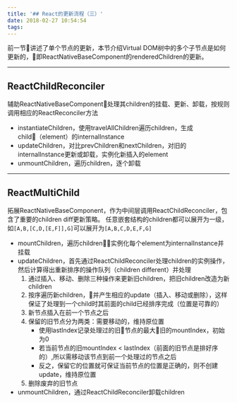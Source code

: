 ```yaml
---
title: '## React的更新流程（三）'
date: 2018-02-27 10:54:54
tags:
---
```


前一节讲述了单个节点的更新，本节介绍Virtual DOM树中的多个子节点是如何更新的，即ReactNativeBaseComponent的renderedChildren的更新。
<!-- more -->
*******     

## ReactChildReconciler

辅助ReactNativeBaseComponent处理其children的挂载、更新、卸载，按规则调用相应的ReactReconciler方法

* instantiateChildren，使用travelAllChildren遍历children，生成child（element）的internalInstance       
* updateChildren，对比prevChildren和nextChildren，对旧的internalInstance更新或卸载，实例化新插入的element        
* unmountChildren，遍历children，逐个卸载   

*******     

## ReactMultiChild

拓展ReactNativeBaseComponent，作为中间层调用ReactChildReconciler，包含了重要的children diff更新策略。
任意嵌套结构的children都可以展开为一级，如`[A,B,[C,D,[E,F]],G]`可以展开为`[A,B,C,D,E,F,G]`

* mountChildren，遍历children，实例化每个element为internalInstance并挂载
* updateChildren，首先通过ReactChildReconciler处理children的实例操作，然后计算得出重新排序的操作队列（children different）并处理         
    1. 通过插入、移动、删除三种操作来更新旧children，把旧children改造为新children
    2. 按序遍历新children，并产生相应的update（插入、移动或删除），这样保证了处理到一个child时其前面的child已经排序完成（位置是可靠的）        
    3. 新节点插入在前一个节点之后     
    4. 保留的旧节点分为两类：需要移动的，维持原位置       
        * 使用lastIndex记录处理过的旧节点的最大旧的mountIndex，初始为0
        * 若当前节点的旧mountIndex < lastIndex（前面的旧节点是排好序的）,所以需移动该节点到前一个处理过的节点之后
        * 反之，保留它的位置就可保证当前节点的位置是正确的，则不创建update，维持原位置     
    5. 删除废弃的旧节点        
* unmountChildren，通过ReactChildReconciler卸载children
